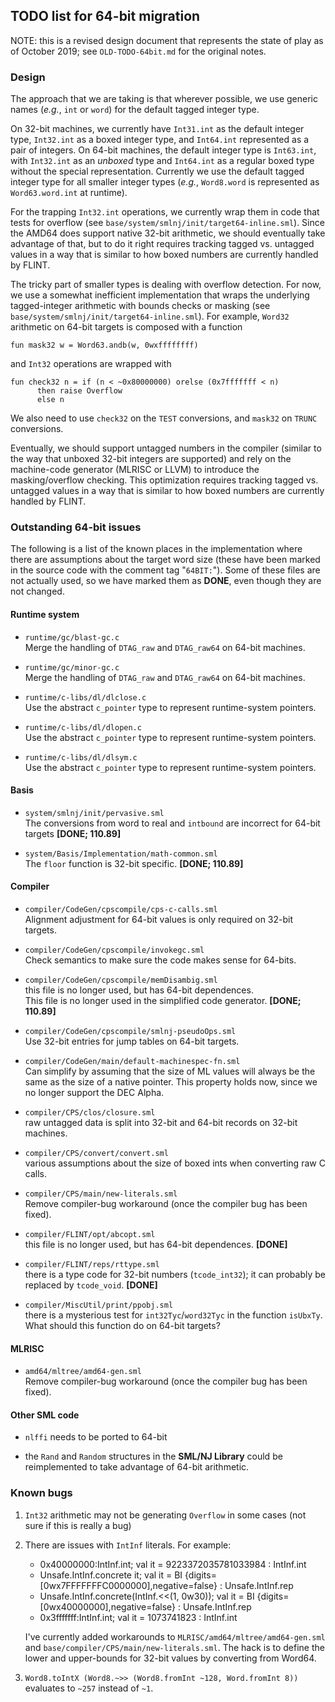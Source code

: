 ## TODO list for 64-bit migration

NOTE: this is a revised design document that represents the state
of play as of October 2019; see `OLD-TODO-64bit.md` for the original
notes.

### Design

The approach that we are taking is that wherever possible, we use
generic names (*e.g.*, `int` or `word`) for the default tagged
integer type.

On 32-bit machines, we currently have `Int31.int` as the default integer
type, `Int32.int` as a boxed integer type, and `Int64.int` represented as
a pair of integers.  On 64-bit machines, the default integer type is
`Int63.int`, with `Int32.int` as an *unboxed* type and `Int64.int`
as a regular boxed type without the special representation.  Currently
we use the default tagged integer type for all smaller integer types
(*e.g.*, `Word8.word` is represented as `Word63.word.int` at runtime).

For the trapping `Int32.int` operations, we currently wrap them in
code that tests for overflow (see `base/system/smlnj/init/target64-inline.sml`).
Since the AMD64 does support native 32-bit arithmetic, we should
eventually take advantage of that, but to do it right requires tracking
tagged vs. untagged values in a way that is similar to how boxed
numbers are currently handled by FLINT.

The tricky part of smaller types is dealing with overflow detection.
For now, we use a somewhat inefficient implementation that wraps the
underlying tagged-integer arithmetic with bounds checks or masking
(see `base/system/smlnj/init/target64-inline.sml`).  For example,
`Word32` arithmetic on 64-bit targets is composed with a function

	fun mask32 w = Word63.andb(w, 0wxffffffff)

and `Int32` operations are wrapped with

	fun check32 n = if (n < ~0x80000000) orelse (0x7fffffff < n)
	      then raise Overflow
	      else n

We also need to use `check32` on the `TEST` conversions, and `mask32` on
`TRUNC` conversions.

Eventually, we should support untagged numbers in the compiler (similar
to the way that unboxed 32-bit integers are supported) and rely on the
machine-code generator (MLRISC or LLVM) to introduce the masking/overflow
checking.  This optimization requires tracking tagged vs. untagged values
in a way that is similar to how boxed numbers are currently handled by FLINT.

### Outstanding 64-bit issues

The following is a list of the known places in the implementation where
there are assumptions about the target word size (these have
been marked in the source code with the comment tag "`64BIT:`").
Some of these files are not actually used, so we have marked them
as **DONE**, even though they are not changed.

#### Runtime system

  * `runtime/gc/blast-gc.c` <br/>
    Merge the handling of `DTAG_raw` and `DTAG_raw64` on 64-bit machines.

  * `runtime/gc/minor-gc.c` <br/>
    Merge the handling of `DTAG_raw` and `DTAG_raw64` on 64-bit machines.

  * `runtime/c-libs/dl/dlclose.c` <br/>
    Use the abstract `c_pointer` type to represent runtime-system pointers.

  * `runtime/c-libs/dl/dlopen.c` <br/>
    Use the abstract `c_pointer` type to represent runtime-system pointers.

  * `runtime/c-libs/dl/dlsym.c` <br/>
    Use the abstract `c_pointer` type to represent runtime-system pointers.

#### Basis

  * `system/smlnj/init/pervasive.sml` <br/>
    The conversions from word to real and `intbound` are incorrect for 64-bit targets
    **[DONE; 110.89]**

  * `system/Basis/Implementation/math-common.sml` <br/>
    The `floor` function is 32-bit specific.
    **[DONE; 110.89]**

#### Compiler

  * `compiler/CodeGen/cpscompile/cps-c-calls.sml` <br/>
    Alignment adjustment for 64-bit values is only required on 32-bit targets.

  * `compiler/CodeGen/cpscompile/invokegc.sml` <br/>
    Check semantics to make sure the code makes sense for 64-bits.

  * `compiler/CodeGen/cpscompile/memDisambig.sml` <br/>
    this file is no longer used, but has 64-bit dependences. <br/>
    This file is no longer used in the simplified code generator.
    **[DONE; 110.89]**

  * `compiler/CodeGen/cpscompile/smlnj-pseudoOps.sml` <br/>
    Use 32-bit entries for jump tables on 64-bit targets.

  * `compiler/CodeGen/main/default-machinespec-fn.sml` <br/>
    Can simplify by assuming that the size of ML values will always be the same
    as the size of a native pointer.  This property holds now, since we no longer
    support the DEC Alpha.

  * `compiler/CPS/clos/closure.sml` <br/>
    raw untagged data is split into 32-bit and 64-bit records on 32-bit machines.

  * `compiler/CPS/convert/convert.sml` <br/>
    various assumptions about the size of boxed ints when converting
    raw C calls.

  * `compiler/CPS/main/new-literals.sml` </br>
    Remove compiler-bug workaround (once the compiler bug has been fixed).

  * `compiler/FLINT/opt/abcopt.sml` <br/>
    this file is no longer used, but has 64-bit dependences.
    **[DONE]**

  * `compiler/FLINT/reps/rttype.sml` <br/>
    there is a type code for 32-bit numbers (`tcode_int32`); it can probably
    be replaced by `tcode_void`.
    **[DONE]**

  * `compiler/MiscUtil/print/ppobj.sml` <br/>
    there is a mysterious test for `int32Tyc`/`word32Tyc` in the function
    `isUbxTy`.  What should this function do on 64-bit targets?

#### MLRISC

  * `amd64/mltree/amd64-gen.sml` <br/>
    Remove compiler-bug workaround (once the compiler bug has been fixed).

#### Other SML code

  * `nlffi` needs to be ported to 64-bit

  * the `Rand` and `Random` structures in the **SML/NJ Library** could be
    reimplemented to take advantage of 64-bit arithmetic.

### Known bugs


1. `Int32` arithmetic may not be generating `Overflow` in some cases (not sure if this
   is really a bug)

2. There are issues with `IntInf` literals.  For example:

	- 0x40000000:IntInf.int;
	val it = 9223372035781033984 : IntInf.int
	- Unsafe.IntInf.concrete it;
	val it = BI {digits=[0wx7FFFFFFFC0000000],negative=false} : Unsafe.IntInf.rep
	- Unsafe.IntInf.concrete(IntInf.<<(1, 0w30));
	val it = BI {digits=[0wx40000000],negative=false} : Unsafe.IntInf.rep
	- 0x3fffffff:IntInf.int;
	val it = 1073741823 : IntInf.int

    I've currently added workarounds to `MLRISC/amd64/mltree/amd64-gen.sml` and
    `base/compiler/CPS/main/new-literals.sml`.  The hack is to define the lower
    and upper-bounds for 32-bit values by converting from Word64.

3. `Word8.toIntX (Word8.~>> (Word8.fromInt ~128, Word.fromInt 8))` evaluates to
    `~257` instead of `~1`.